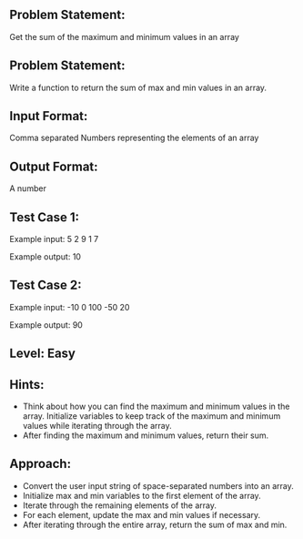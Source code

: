 ## Problem Statement:
Get the sum of the maximum and minimum values in an array

## Problem Statement:
Write a function to return the sum of max and 
min values in an array. 


## Input Format:
Comma separated Numbers representing the elements of an array

## Output Format:
A number

## Test Case 1:
Example input:
5 2 9 1 7

Example output:
10

## Test Case 2:
Example input:
-10 0 100 -50 20

Example output:
90

## Level: Easy

## Hints:
- Think about how you can find the maximum and minimum values in the array.
Initialize variables to keep track of the maximum and minimum values while iterating through the array.
- After finding the maximum and minimum values, return their sum.

## Approach:
- Convert the user input string of space-separated numbers into an array.
- Initialize max and min variables to the first element of the array.
- Iterate through the remaining elements of the array.
- For each element, update the max and min values if necessary.
- After iterating through the entire array, return the sum of max and min.

